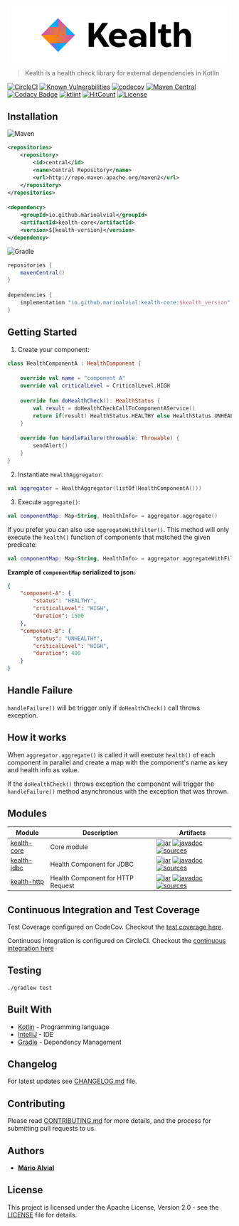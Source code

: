 ![Kealth](docs/logo.png)

> Kealth is a health check library for external dependencies in Kotlin

[![CircleCI](https://circleci.com/gh/marioalvial/kealth.svg?style=svg)](https://circleci.com/gh/marioalvial/kealth)
[![Known Vulnerabilities](https://snyk.io/test/github/marioalvial/kealth/badge.svg?targetFile=build.gradle)](https://snyk.io/test/github/marioalvial/kealth?targetFile=build.gradle)
[![codecov](https://codecov.io/gh/marioalvial/kealth/branch/master/graph/badge.svg)](https://codecov.io/gh/marioalvial/kealth)
[![Maven Central](https://img.shields.io/maven-central/v/io.github.marioalvial/kealth-jdbc.svg?label=Maven%20Central)](https://search.maven.org/search?q=g:"io.github.marioalvial")
[![Codacy Badge](https://api.codacy.com/project/badge/Grade/f51e7103bcc34855b506e947990b2395)](https://www.codacy.com/app/marioalvial/kealth?utm_source=github.com&amp;utm_medium=referral&amp;utm_content=marioalvial/kealth&amp;utm_campaign=Badge_Grade)
[![ktlint](https://img.shields.io/badge/code%20style-%E2%9D%A4-FF4081.svg)](https://ktlint.github.io/)
[![HitCount](http://hits.dwyl.io/marioalvial/kealth.svg)](http://hits.dwyl.io/marioalvial/kealth)
[![License](https://img.shields.io/badge/License-Apache%202.0-blue.svg)](https://opensource.org/licenses/Apache-2.0)

## Installation

![Maven](docs/maven.png) 

```xml
<repositories>
    <repository>
        <id>central</id>
        <name>Central Repository</name>
        <url>http://repo.maven.apache.org/maven2</url>
    </repository>
</repositories>

<dependency>
    <groupId>io.github.marioalvial</groupId>
    <artifactId>kealth-core</artifactId>
    <version>${kealth-version}</version>
</dependency>
```

![Gradle](docs/gradle.png)

```groovy
repositories {
    mavenCentral()
}

dependencies {
    implementation "io.github.marioalvial:kealth-core:$kealth_version"
}    
```

## Getting Started

1. Create your component:

```kotlin
class HealthComponentA : HealthComponent {

    override val name = "component A"
    override val criticalLevel = CriticalLevel.HIGH

    override fun doHealthCheck(): HealthStatus {
        val result = doHealthCheckCallToComponentAService()
        return if(result) HealthStatus.HEALTHY else HealthStatus.UNHEALTHY
    }

    override fun handleFailure(throwable: Throwable) {
        sendAlert()
    }
}
```

2. Instantiate `HealthAggregator`:

```kotlin
val aggregator = HealthAggregator(listOf(HealthComponentA()))
```

3. Execute `aggregate()`:

```kotlin
val componentMap: Map<String, HealthInfo> = aggregator.aggregate() 
```

If you prefer you can also use `aggregateWithFilter()`. This method will only execute the `health()` function of components that matched the given predicate:

```kotlin
val componentMap: Map<String, HealthInfo> = aggregator.aggregateWithFilter{ name, criticalLevel -> name == "Component A" && criticalLevel == "HIGH" } 
```

**Example of `componentMap` serialized to json:**

```json
{
	"component-A": {
		"status": "HEALTHY",
		"criticalLevel": "HIGH",
		"duration": 1500
	},
	"component-B": {
		"status": "UNHEALTHY",
		"criticalLevel": "HIGH",
		"duration": 400
	}
}
```
## Handle Failure

`handleFailure()` will be trigger only if `doHealthCheck()` call throws exception.

## How it works

When `aggregator.aggregate()` is called it will execute `health()` of each component in parallel and create a map with the component's name as key and health info as value.

If the `doHealthCheck()` throws exception the component will trigger the `handleFailure()` method asynchronous with the exception that was thrown.

## Modules

| Module                                                                                   | Description                              | Artifacts                                                                                                                                                                                                                                                                                                                                                                                                                                                                                          |
| ---------------------------------------------------------------------------------------- | ---------------------------------------- | -------------------------------------------------------------------------------------------------------------------------------------------------------------------------------------------------------------------------------------------------------------------------------------------------------------------------------------------------------------------------------------------------------------------------------------------------------------------------------------------------- |
| [kealth-core](kealth-core)                                                               | Core module                              | [![jar](https://img.shields.io/badge/jar-v1.0.9.3-green.svg)](https://search.maven.org/artifact/io.github.marioalvial/kealth-core/1.0.9.3/jar) [![javadoc](https://img.shields.io/badge/javadoc-v1.0.9.3-blue.svg)](https://search.maven.org/artifact/io.github.marioalvial/kealth-core/1.0.9.3/javadoc) [![sources](https://img.shields.io/badge/sources-v1.0.9.3-yellow.svg)](https://search.maven.org/artifact/io.github.marioalvial/kealth-core/1.0.9.3/sources)                                 |
| [kealth-jdbc](kealth-jdbc)                                                               | Health Component for JDBC                | [![jar](https://img.shields.io/badge/jar-v1.0.9.3-green.svg)](https://search.maven.org/artifact/io.github.marioalvial/kealth-jdbc/1.0.9.3/jar) [![javadoc](https://img.shields.io/badge/javadoc-v1.0.9.3-blue.svg)](https://search.maven.org/artifact/io.github.marioalvial/kealth-jdbc/1.0.9.3/javadoc) [![sources](https://img.shields.io/badge/sources-v1.0.9.3-yellow.svg)](https://search.maven.org/artifact/io.github.marioalvial/kealth-jdbc/1.0.9.3/sources)                                 |
| [kealth-http](kealth-http)                                                               | Health Component for HTTP Request        | [![jar](https://img.shields.io/badge/jar-v1.0.9.3-green.svg)](https://search.maven.org/artifact/io.github.marioalvial/kealth-http/1.0.9.3/jar) [![javadoc](https://img.shields.io/badge/javadoc-v1.0.9.3-blue.svg)](https://search.maven.org/artifact/io.github.marioalvial/kealth-http/1.0.9.3/javadoc) [![sources](https://img.shields.io/badge/sources-v1.0.9.3-yellow.svg)](https://search.maven.org/artifact/io.github.marioalvial/kealth-http/1.0.9.3/sources)                                 |

## Continuous Integration and Test Coverage

Test Coverage configured on CodeCov. Checkout the [test coverage here](https://codecov.io/gh/marioalvial/kealth).

Continuous Integration is configured on CircleCI. Checkout the [continuous integration here](https://circleci.com/gh/marioalvial/kealth)

## Testing

```shell
./gradlew test
```

## Built With

- [Kotlin](https://kotlinlang.org/) - Programming language
- [IntelliJ](https://www.jetbrains.com/idea/) - IDE
- [Gradle](https://gradle.org/) - Dependency Management

## Changelog

For latest updates see [CHANGELOG.md](CHANGELOG.md) file.

## Contributing 

Please read [CONTRIBUTING.md](CONTRIBUTING.md) for more details, and the process for submitting pull requests to us.

## Authors

* **[Mário Alvial](https://github.com/marioalvial)**

## License

This project is licensed under the Apache License, Version 2.0 - see the [LICENSE](LICENSE) file for details.
